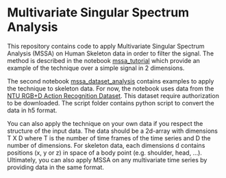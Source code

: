 # Multivariate Singular Spectrum Analysis

This repository contains code to apply Multivariate Singular Spectrum Analysis (MSSA) on Human Skeleton data in order to filter the signal.
The method is described in the notebook [mssa_tutorial](notebooks/mssa_tutorial.ipynb) which provide an example of the technique over a simple signal in 2 dimensions.

The second notebook [mssa_dataset_analysis](notebooks/mssa_dataset_analysis.ipynb) contains examples to apply the technique to skeleton data.
For now, the notebook uses data from the [NTU RGB+D Action Recognition Dataset](http://rose1.ntu.edu.sg/Datasets/actionRecognition.asp).
This dataset require authorization to be downloaded. The script folder contains python script to convert the data in h5 format.

You can also apply the technique on your own data if you respect the structure of the input data.
The data should be a 2d-array with dimensions T X D where T is the number of time frames of the time series and D the number of dimensions.
For skeleton data, each dimensions d contains positions (x, y or z) in space of a body point (e.g. shoulder, head, ...).
Ultimately, you can also apply MSSA on any multivariate time series by providing data in the same format.
